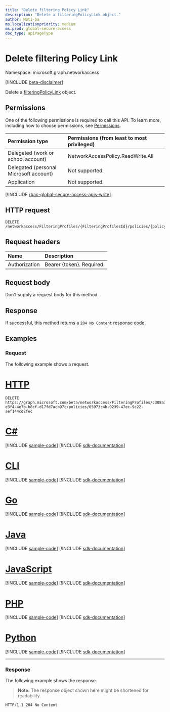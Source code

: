 ```yaml
---
title: "Delete filtering Policy Link"
description: "Delete a filteringPolicyLink object."
author: Moti-ba
ms.localizationpriority: medium
ms.prod: global-secure-access
doc_type: apiPageType
---
```


# Delete filtering Policy Link
Namespace: microsoft.graph.networkaccess

[!INCLUDE [beta-disclaimer](../../includes/beta-disclaimer.md)]

Delete a [filteringPolicyLink](../resources/networkaccess-filteringpolicylink.md) object.

## Permissions
One of the following permissions is required to call this API. To learn more, including how to choose permissions, see [Permissions](/graph/permissions-reference).

|Permission type|Permissions (from least to most privileged)|
|:---|:---|
|Delegated (work or school account)|NetworkAccessPolicy.ReadWrite.All|
|Delegated (personal Microsoft account)|Not supported.|
|Application|Not supported.|

[!INCLUDE [rbac-global-secure-access-apis-write](../includes/rbac-for-apis/rbac-global-secure-access-apis-write.md)]

## HTTP request

<!-- {
  "blockType": "ignored"
}
-->
``` http
DELETE /networkaccess/FilteringProfiles/{FilteringProfilesId}/policies/{policyId}
```

## Request headers
|Name|Description|
|:---|:---|
|Authorization|Bearer {token}. Required.|

## Request body
Don't supply a request body for this method.

## Response

If successful, this method returns a `204 No Content` response code.

## Examples

### Request
The following example shows a request.
# [HTTP](#tab/http)
<!-- {
  "blockType": "request",
  "name": "delete_filteringpolicylink"
}
-->
``` http
DELETE https://graph.microsoft.com/beta/networkaccess/FilteringProfiles/c308a3af-e3f4-4e7b-b8cf-d17fd7acb97c/policies/65973c4b-0239-47ec-9c22-aef144cd2fec
```

# [C#](#tab/csharp)
[!INCLUDE [sample-code](../includes/snippets/csharp/delete-filteringpolicylink-csharp-snippets.md)]
[!INCLUDE [sdk-documentation](../includes/snippets/snippets-sdk-documentation-link.md)]

# [CLI](#tab/cli)
[!INCLUDE [sample-code](../includes/snippets/cli/delete-filteringpolicylink-cli-snippets.md)]
[!INCLUDE [sdk-documentation](../includes/snippets/snippets-sdk-documentation-link.md)]

# [Go](#tab/go)
[!INCLUDE [sample-code](../includes/snippets/go/delete-filteringpolicylink-go-snippets.md)]
[!INCLUDE [sdk-documentation](../includes/snippets/snippets-sdk-documentation-link.md)]

# [Java](#tab/java)
[!INCLUDE [sample-code](../includes/snippets/java/delete-filteringpolicylink-java-snippets.md)]
[!INCLUDE [sdk-documentation](../includes/snippets/snippets-sdk-documentation-link.md)]

# [JavaScript](#tab/javascript)
[!INCLUDE [sample-code](../includes/snippets/javascript/delete-filteringpolicylink-javascript-snippets.md)]
[!INCLUDE [sdk-documentation](../includes/snippets/snippets-sdk-documentation-link.md)]

# [PHP](#tab/php)
[!INCLUDE [sample-code](../includes/snippets/php/delete-filteringpolicylink-php-snippets.md)]
[!INCLUDE [sdk-documentation](../includes/snippets/snippets-sdk-documentation-link.md)]

# [Python](#tab/python)
[!INCLUDE [sample-code](../includes/snippets/python/delete-filteringpolicylink-python-snippets.md)]
[!INCLUDE [sdk-documentation](../includes/snippets/snippets-sdk-documentation-link.md)]

---


### Response
The following example shows the response.
>**Note:** The response object shown here might be shortened for readability.
<!-- {
  "blockType": "response",
  "truncated": true
}
-->
``` http
HTTP/1.1 204 No Content
```

